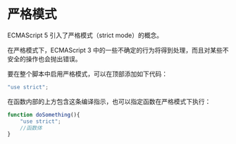 # 严格模式

ECMAScript 5 引入了严格模式（strict mode）的概念。

在严格模式下，ECMAScript 3 中的一些不确定的行为将得到处理，而且对某些不安全的操作也会抛出错误。

要在整个脚本中启用严格模式，可以在顶部添加如下代码：

```javascript
"use strict";
```

在函数内部的上方包含这条编译指示，也可以指定函数在严格模式下执行：

```javascript
function doSomething(){
	"use strict";
	//函数体
}
```

